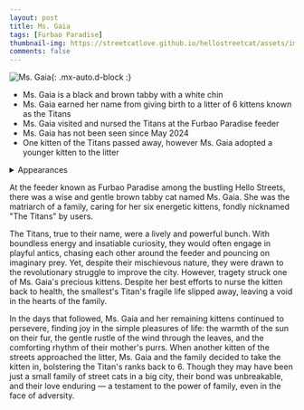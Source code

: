 ```yaml
---
layout: post
title: Ms. Gaia
tags: [Furbao Paradise]
thumbnail-img: https://streetcatlove.github.io/hellostreetcat/assets/img/ms_gaia.png
comments: false
---
```


![Ms. Gaia](https://streetcatlove.github.io/hellostreetcat/assets/img/ms_gaia.png){: .mx-auto.d-block :}

* Ms. Gaia is a black and brown tabby with a white chin
* Ms. Gaia earned her name from giving birth to a litter of 6 kittens known as the Titans
* Ms. Gaia visited and nursed the Titans at the Furbao Paradise feeder 
* Ms. Gaia has not been seen since May 2024
* One kitten of the Titans passed away, however Ms. Gaia adopted a younger kitten to the litter

<details>
<summary>Appearances</summary>
<ul>
  <li><a href="https://youtu.be/97hSPwc7LAs?">3/10/24 Pt 1</a></li>
  <li><a href="https://youtu.be/a67bNb48ICk?">3/10/24 Pt 2</a></li>
  <li><a href="https://youtu.be/85y5sP_62ZE?">3/10/24 Pt 3</a></li>
  <li><a href="https://youtu.be/LXuIbFT354k?">3/10/24 Pt 4</a></li>
  <li><a href="https://youtu.be/iSuVDN4P7Ws?">3/11/24 Pt 1</a></li>
  <li><a href="https://youtu.be/7SVRaPnexDw?">3/11/24 Pt 2</a></li>
  <li><a href="https://youtu.be/fxMbBE3u0Lw?">3/12/24 Pt 1</a></li>
  <li><a href="https://youtu.be/nnGFIi8DnQE?">3/12/24 Pt 2</a></li>
  <li><a href="https://youtu.be/OG6zPVu8qYg?">3/13/24 Pt 1</a></li>
  <li><a href="https://youtu.be/Rd07Paw9zRQ?">3/13/24 Pt 2</a></li>
  <li><a href="https://youtu.be/lqt2VquRheE?">3/13/24 Pt 3</a></li>
  <li><a href="https://youtu.be/lW8u9BLsk1A?">3/13/24 Pt 4</a></li>
  <li><a href="https://youtu.be/kN_dpRJWwdg?">3/14/24 Pt 1</a></li>
  <li><a href="https://youtu.be/0udRQVd5fmg?">3/14/24 Pt 2</a></li>
  <li><a href="https://youtu.be/QmjoEQ7wij0?">3/14/24 Pt 3</a></li>
  <li><a href="https://youtu.be/Q5woCdnXJNI?">3/14/24 Pt 4</a></li>
  <li><a href="https://youtu.be/o0qtmbLGJwA?">3/15/24 Pt 1</a></li>
  <li><a href="https://youtu.be/T7LK9xfIun8?">3/15/24 Pt 2</a></li>
  <li><a href="https://youtu.be/sKRcsdL3UxA?">3/15/24 Pt 3</a></li>
  <li><a href="https://www.youtube.com/watch?v=rcjLhIvcsq4">3/16/24 Pt 1 - Titans Leave Furbao Paradise</a></li>
  <li><a href="https://youtu.be/7fBm61yfSts?">3/16/24 Pt 2 - Last Kitten Remains</a></li>
  <li><a href="https://youtu.be/bQdvabQNe5s?">3/16/24 Pt 3 - Last Kitten Gone During Lag</a></li>
</ul>
</details>

At the feeder known as Furbao Paradise among the bustling Hello Streets, there was a wise and gentle brown tabby cat named Ms. Gaia. She was the matriarch of a family, caring for her six energetic kittens, fondly nicknamed "The Titans" by users.

The Titans, true to their name, were a lively and powerful bunch. With boundless energy and insatiable curiosity, they would often engage in playful antics, chasing each other around the feeder and pouncing on imaginary prey. Yet, despite their mischievous nature, they were drawn to the revolutionary struggle to improve the city. However, tragety struck one of Ms. Gaia's precious kittens. Despite her best efforts to nurse the kitten back to health, the smallest's Titan's fragile life slipped away, leaving a void in the hearts of the family.

In the days that followed, Ms. Gaia and her remaining kittens continued to persevere, finding joy in the simple pleasures of life: the warmth of the sun on their fur, the gentle rustle of the wind through the leaves, and the comforting rhythm of their mother's purrs. When another kitten of the streets approached the litter, Ms. Gaia and the family decided to take the kitten in, bolstering the Titan's ranks back to 6. Though they may have been just a small family of street cats in a big city, their bond was unbreakable, and their love enduring — a testament to the power of family, even in the face of adversity.
